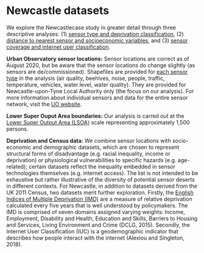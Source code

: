 
# Newcastle datasets
We explore the Newcastlecase study in greater detail through three descriptive analyses: (1) [sensor type and deprivation classification](https://github.com/CaitHRobinson/SpatialInequalityintheSmartCity/tree/master/Newcastle/SensorType), (2) [distance to nearest sensor and socioeconomic variables](https://github.com/CaitHRobinson/SpatialInequalityintheSmartCity/tree/master/Newcastle/DistancetoNearestSensor), and (3) [sensor coverage and internet user classification](https://github.com/CaitHRobinson/SpatialInequalityintheSmartCity/tree/master/Newcastle/InternetUsers).

**Urban Observatory sensor locations:** Sensor locations are correct as of August 2020, but be aware that the sensor locations do change slightly (as sensors are de/commissioned). Shapefiles are provided for [each sensor type](https://github.com/CaitHRobinson/SpatialInequalityintheSmartCity/tree/master/Newcastle/Sensors) in the analysis (air quality, beehives, noise, people, traffic, temperature, vehicles, water level, water quality). They are provided for Newcastle-upon-Tyne Local Authority only (the focus on our analysis). For more information about individual sensors and data for the entire sensor network, visit the [UO website](https://urbanobservatory.ac.uk/).

**Lower Super Ouput Area boundaries:** Our analysis is carred out at the [Lower Super Output Area (LSOA)](https://www.ons.gov.uk/methodology/geography/ukgeographies/censusgeographyhttps://www.ons.gov.uk/methodology/geography/ukgeographies/censusgeography) scale representing approximately 1,500 persons. 

**Deprivation and Census data:** We combine sensor locations with socio-economic and demographic datasets, which are chosen to represent structural forms of disadvantage (e.g. racial inequality, income or deprivation) or physiological vulnerabilities to specific hazards (e.g. age-related); certain datasets reflect the inequality embedded in sensor technologies themselves (e.g. internet access). The list is not intended to be exhaustive but rather illustrative of the diversity of potential sensor deserts in different contexts. For Newcastle, in addition to datasets derived from the UK 2011 Census, two datasets merit further exploration. Firstly, the [English Indices of Multiple Deprivation (IMD)](https://www.gov.uk/government/statistics/english-indices-of-deprivation-2015) are a measure of relative deprivation calculated every five years that is well understood by policymakers. The IMD is comprised of seven domains assigned varying weights: Income, Employment, Disability and Health, Education and Skills, Barriers to Housing and Services, Living Environment and Crime (DCLG, 2015). Secondly, the Internet User Classification (IUC) is a geodemographic indicator that describes how people interact with the internet (Alexiou and Singleton, 2018).





